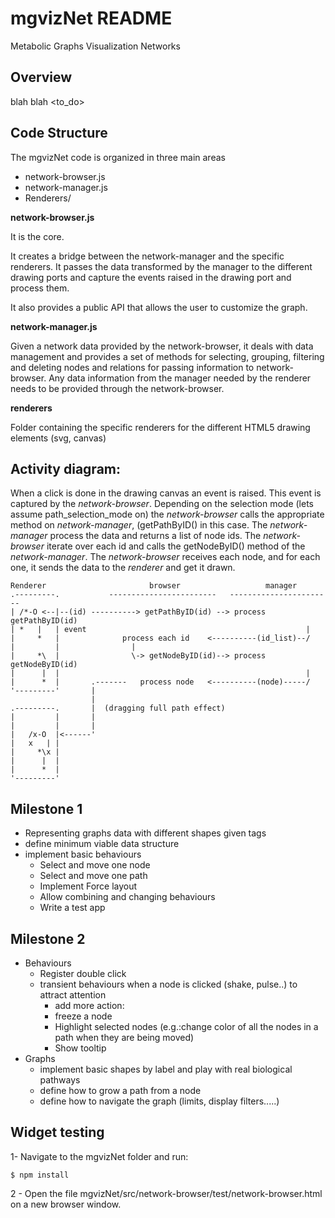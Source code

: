 mgvizNet README
================

Metabolic Graphs Visualization Networks

Overview
--------

blah blah <to_do>

Code Structure
--------------

The mgvizNet code is organized in three main areas
* network-browser.js
* network-manager.js
* Renderers/

**network-browser.js** 

It is the core. 

It creates a bridge between  the network-manager and the specific renderers. It passes the data transformed by the manager to the different drawing ports and capture the events raised in the drawing port and process them. 

It also provides a public API that allows the user to customize the graph.

**network-manager.js** 

Given a network data provided by the network-browser, it deals with data management and provides a set of methods for selecting, grouping, filtering and deleting nodes and relations for passing information to network-browser. Any data information from the manager needed by the renderer needs to be provided through the network-browser.

**renderers** 

Folder containing the specific renderers for the different HTML5 drawing elements (svg, canvas)

Activity diagram:
------------------

When a click is done in the drawing canvas an event is raised. This event is captured by the *network-browser*. Depending on the selection mode (lets assume path_selection_mode on) the *network-browser* calls the appropriate method on *network-manager*, (getPathByID() in this case. The *network-manager* process the data and returns a list of node ids. The *network-browser* iterate over each id and calls the getNodeByID() method of the *network-manager*. The *network-browser* receives each node, and for each one, it sends the data to the *renderer* and get it drawn.

~~~
Renderer                       browser                   manager       
.---------.           ------------------------   -----------------------
| /*-O <--|--(id) ----------> getPathByID(id) --> process getPathByID(id)
| *   |   | event                                                 |
|     *   |              process each id    <----------(id_list)--/
|         |                |
|     *\  |                \-> getNodeByID(id)--> process getNodeByID(id)  
|      |  |                                                       |
|      *  |       .-------   process node   <----------(node)-----/                                                                  
'---------'       |
                  |
.---------.       |  (dragging full path effect)
|         |       |
|         |       |
|   /x-O  |<------'
|   x   | |
|     *\x | 
|      |  |
|      *  |
'---------' 
~~~


Milestone 1
----------------

* Representing graphs data with different shapes given tags
* define minimum viable data structure
* implement basic behaviours
  * Select and move one node
  * Select and move one path
  * Implement Force layout
  * Allow combining and changing behaviours 
  * Write a test app

Milestone 2
-----------

* Behaviours
  * Register double click
  * transient behaviours when a node is clicked (shake, pulse..) to attract attention
    * add more action:
    * freeze a node
    * Highlight selected nodes (e.g.:change color of all the nodes in a path when they are being moved)
    * Show tooltip
* Graphs
  * implement basic shapes by label and play with real biological pathways
  * define how to grow  a path from a node
  * define how to navigate the graph (limits, display filters.....)

Widget testing
--------------
1- Navigate to the mgvizNet folder and run: 
 
    $ npm install

2 - Open the file mgvizNet/src/network-browser/test/network-browser.html on a new browser window.
